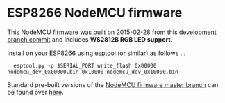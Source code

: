 # ESP8266 NodeMCU firmware

This NodeMCU firmware was built on 2015-02-28 from this
[development branch commit](https://github.com/nodemcu/nodemcu-firmware/commit/9b3ea24198dfd9421adec86660c21e24df4cd4b3)
and includes __WS2812B RGB LED support__.

Install on your ESP8266 using
[esptool](https://github.com/themadinventor/esptool)
(or similar) as follows ...

      esptool.py -p $SERIAL_PORT write_flash 0x00000 nodemcu_dev_0x00000.bin 0x10000 nodemcu_dev_0x10000.bin

Standard pre-built versions of the
[NodeMCU firmware master branch](https://github.com/nodemcu/nodemcu-firmware)
can be found over
[here](https://github.com/nodemcu/nodemcu-firmware/tree/master/pre_build).

